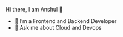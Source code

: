 Hi there, I am Anshul 👋

- 🔭 I’m a Frontend and Backend Developer
- 💬 Ask me about Cloud and Devops



